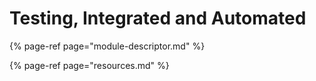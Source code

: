 # Testing, Integrated and Automated

{% page-ref page="module-descriptor.md" %}

{% page-ref page="resources.md" %}

